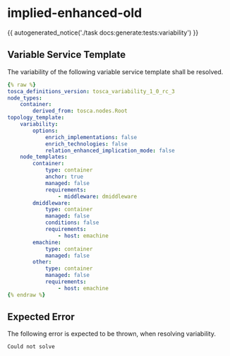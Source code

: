 # implied-enhanced-old

{{ autogenerated_notice('./task docs:generate:tests:variability') }}


## Variable Service Template

The variability of the following variable service template shall be resolved.

```yaml linenums="1"
{% raw %}
tosca_definitions_version: tosca_variability_1_0_rc_3
node_types:
    container:
        derived_from: tosca.nodes.Root
topology_template:
    variability:
        options:
            enrich_implementations: false
            enrich_technologies: false
            relation_enhanced_implication_mode: false
    node_templates:
        container:
            type: container
            anchor: true
            managed: false
            requirements:
                - middleware: dmiddleware
        dmiddleware:
            type: container
            managed: false
            conditions: false
            requirements:
                - host: emachine
        emachine:
            type: container
            managed: false
        other:
            type: container
            managed: false
            requirements:
                - host: emachine
{% endraw %}
```





## Expected Error

The following error is expected to be thrown, when resolving variability.

```text linenums="1"
Could not solve
```
